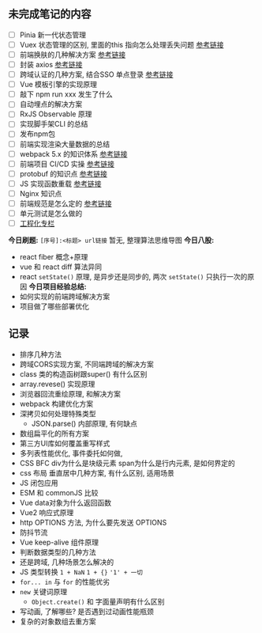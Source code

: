 ## 未完成笔记的内容
- [ ] Pinia 新一代状态管理
- [ ] Vuex 状态管理的区别, 里面的this 指向怎么处理丢失问题 [参考链接](https://juejin.cn/post/6991701614612447239)
- [ ] 前端换肤的几种解决方案 [参考链接](https://juejin.cn/post/7063010855167721486)
- [ ] 封装 axios [参考链接](https://juejin.cn/post/6999932338566070308)
- [ ] 跨域认证的几种方案, 结合SSO 单点登录 [参考链接](https://juejin.cn/post/7069936967005732901)
- [ ] Vue 模板引擎的实现原理 
- [ ] 敲下 npm run xxx 发生了什么
- [ ] 自动埋点的解决方案
- [ ] RxJS Observable 原理
- [ ] 实现脚手架CLI 的总结
- [ ] 发布npm包
- [ ] 前端实现渲染大量数据的总结
- [ ] webpack 5.x 的知识体系 [参考链接](https://juejin.cn/post/7023242274876162084)
- [ ] 前端项目 CI/CD 实操 [参考链接](https://juejin.cn/post/7037722196055162910)
- [ ] protobuf 的知识点 [参考链接](https://juejin.cn/post/7034046510643806238)
- [ ] JS 实现函数重载 [参考链接](https://juejin.cn/post/7031525301414805518)
- [ ] Nginx 知识点
- [ ] 前端规范是怎么定的 [参考链接](https://juejin.cn/post/7085257325165936648)
- [ ] 单元测试是怎么做的
- [ ] [工程化专栏](https://juejin.cn/column/6960553146552680479)

**今日刷题:**
`[序号]:<标题> url链接`
暂无, 整理算法思维导图
**今日八股:**
- react fiber 概念+原理
- vue 和 react diff 算法异同
- react `setState()` 原理, 是异步还是同步的, 两次 `setState()` 只执行一次的原因
**今日项目经验总结:**
- 如何实现的前端跨域解决方案
- 项目做了哪些部署优化

## 记录
- 排序几种方法
- 跨域CORS实现方案, 不同端跨域的解决方案
- class 类的构造函树跟super() 有什么区别
- array.revese() 实现原理
- 浏览器回流重绘原理, 和解决方案
- webpack 构建优化方案
- 深拷贝如何处理特殊类型
	- JSON.parse() 内部原理, 有何缺点
- 数组扁平化的所有方案
- 第三方UI库如何覆盖重写样式
- 多列表性能优化, 事件委托如何做, 
- CSS BFC  div为什么是块级元素 span为什么是行内元素, 是如何界定的
- css 布局 垂直居中几种方案, 有什么区别, 适用场景
- JS 闭包应用
- ESM 和 commonJS 比较
- Vue data对象为什么返回函数
- Vue2 响应式原理
- http OPTIONS 方法, 为什么要先发送 OPTIONS
- 防抖节流
- Vue keep-alive 组件原理
- 判断数据类型的几种方法
- 还是跨域, 几种场景怎么解决的
- JS 类型转换 `1 + NaN`  `1 + {}` `'1' + 一切`
- `for... in` 与 `for` 的性能优劣
- `new` 关键词原理
	- `Object.create()` 和 字面量声明有什么区别
- 写动画, 了解哪些? 是否遇到过动画性能瓶颈
- 复杂的对象数组去重方案